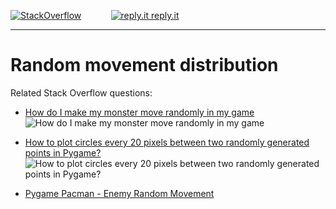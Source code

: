 [![StackOverflow](https://stackexchange.com/users/flair/7322082.png)](https://stackoverflow.com/users/5577765/rabbid76?tab=profile) &nbsp;&nbsp;&nbsp;&nbsp;&nbsp;&nbsp;&nbsp;&nbsp;&nbsp;&nbsp; [![reply.it](../../resource/logo/Repl_it_logo_80.png) reply.it](https://repl.it/repls/folder/PyGame%20Examples)

---

# Random movement distribution

Related Stack Overflow questions:

- [How do I make my monster move randomly in my game](https://stackoverflow.com/questions/59327552/how-do-i-make-my-monster-move-randomly-in-my-game/59329312#59329312)  
  ![How do I make my monster move randomly in my game](https://i.stack.imgur.com/J7bIM.gif)

- [How to plot circles every 20 pixels between two randomly generated points in Pygame?](https://stackoverflow.com/questions/56245338/how-to-plot-circles-every-20-pixels-between-two-randomly-generated-points-in-pyg/56245525#56245525)  
  ![How to plot circles every 20 pixels between two randomly generated points in Pygame?](https://i.stack.imgur.com/AWBu0.png)

- [Pygame Pacman - Enemy Random Movement](https://stackoverflow.com/questions/65305293/pygame-pacman-enemy-random-movement)
